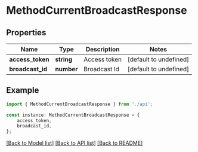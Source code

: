 # MethodCurrentBroadcastResponse


## Properties

Name | Type | Description | Notes
------------ | ------------- | ------------- | -------------
**access_token** | **string** | Access token | [default to undefined]
**broadcast_id** | **number** | Broadcast Id | [default to undefined]

## Example

```typescript
import { MethodCurrentBroadcastResponse } from './api';

const instance: MethodCurrentBroadcastResponse = {
    access_token,
    broadcast_id,
};
```

[[Back to Model list]](../README.md#documentation-for-models) [[Back to API list]](../README.md#documentation-for-api-endpoints) [[Back to README]](../README.md)
